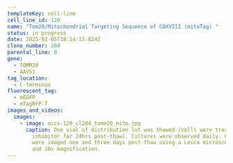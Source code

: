 ```yaml
---
templateKey: cell-line
cell_line_id: 120
name: "Tom20/Mitochondrial Targeting Sequence of COXVIII (mitoTag) "
status: in progress
date: 2025-02-05T18:14:13.824Z
clone_number: 204
parental_line: 0
gene:
  - TOMM20
  - AAVS1
tag_location:
  - C-terminus
fluorescent_tag:
  - mEGFP
  - mTagRFP-T
images_and_videos:
  images:
    - image: aics-120_cl204_tomm20_mito.jpg
      caption: One vial of distribution lot was thawed (cells were treated with ROCK
        inhibitor for 24hrs post-thaw). Cultures were observed daily. Colonies
        were imaged one and three days post-thaw using a Leica microscope at 4x
        and 10x magnification.
---
```

